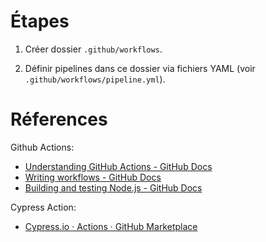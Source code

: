 # Étapes

1. Créer dossier ``.github/workflows``.

2. Définir pipelines dans ce dossier via fichiers YAML (voir ``.github/workflows/pipeline.yml``).


# Réferences

Github Actions:
- [Understanding GitHub Actions - GitHub Docs](https://docs.github.com/en/actions/get-started/understand-github-actions)
- [Writing workflows - GitHub Docs](https://docs.github.com/en/actions/how-tos/write-workflows)
- [Building and testing Node.js - GitHub Docs](https://docs.github.com/en/actions/tutorials/build-and-test-code/nodejs#building-and-testing-your-code)

Cypress Action:
- [Cypress.io · Actions · GitHub Marketplace](https://github.com/marketplace/actions/cypress-io)
